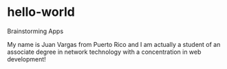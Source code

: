 # hello-world

Brainstorming Apps

My name is Juan Vargas from Puerto Rico and I am actually a student of an associate degree in network technology with a concentration in web development! 
